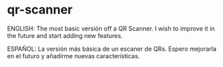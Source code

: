 # qr-scanner

ENGLISH:
The most basic versión off a QR Scanner.
I wish to improve it in the future and start adding new features.

ESPAÑOL:
La versión más básica de un escaner de QRs.
Espero mejorarla en el futuro y añadirme nuevas características.
